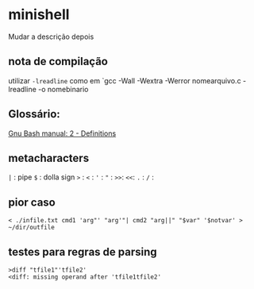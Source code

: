 # minishell
Mudar a descrição depois

## nota de compilação
utilizar `-lreadline` como em `gcc -Wall -Wextra -Werror nomearquivo.c -lreadline -o nomebinario

## Glossário:
[Gnu Bash manual: 2 - Definitions](https://www.gnu.org/software/bash/manual/html_node/Definitions.html)


## metacharacters

`|`	: pipe
`$`	: dolla sign
`>`	:
`<`	:
`'`	:
`"`	:
`>>`:
`<<`:
`.` :
`/` :

## pior caso
```< ./infile.txt cmd1 'arg"' "arg'"| cmd2 "arg||" "$var" '$notvar' > ~/dir/outfile```


## testes para regras de parsing
```
>diff "tfile1"'tfile2'
<diff: missing operand after 'tfile1tfile2'
```
